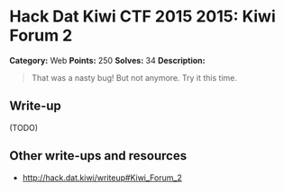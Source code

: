 # Hack Dat Kiwi CTF 2015 2015: Kiwi Forum 2

**Category:** Web
**Points:** 250
**Solves:** 34
**Description:**

> That was a nasty bug!  But not anymore. Try it this time.


## Write-up

(TODO)

## Other write-ups and resources

* <http://hack.dat.kiwi/writeup#Kiwi_Forum_2>
